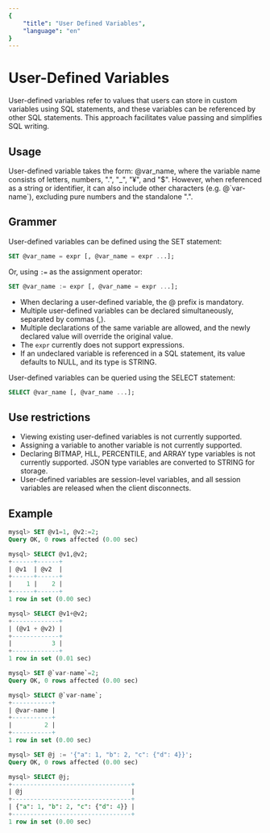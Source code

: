 ```yaml
---
{
    "title": "User Defined Variables",
    "language": "en"
}
---
```


<!-- 
Licensed to the Apache Software Foundation (ASF) under one
or more contributor license agreements.  See the NOTICE file
distributed with this work for additional information
regarding copyright ownership.  The ASF licenses this file
to you under the Apache License, Version 2.0 (the
"License"); you may not use this file except in compliance
with the License.  You may obtain a copy of the License at

  http://www.apache.org/licenses/LICENSE-2.0

Unless required by applicable law or agreed to in writing,
software distributed under the License is distributed on an
"AS IS" BASIS, WITHOUT WARRANTIES OR CONDITIONS OF ANY
KIND, either express or implied.  See the License for the
specific language governing permissions and limitations
under the License.
-->

# User-Defined Variables

<version since="2.0.0">
</version>

User-defined variables refer to values that users can store in custom variables using SQL statements, and these variables can be referenced by other SQL statements. This approach facilitates value passing and simplifies SQL writing.

## Usage

User-defined variable takes the form: @var_name, where the variable name consists of letters, numbers, ".", "_", "¥", and "$". However, when referenced as a string or identifier, it can also include other characters (e.g. @\`var-name\`), excluding pure numbers and the standalone ".".

## Grammer

User-defined variables can be defined using the SET statement:

```sql
SET @var_name = expr [, @var_name = expr ...];
```

Or, using `:=` as the assignment operator:

```sql
SET @var_name := expr [, @var_name = expr ...];
```

- When declaring a user-defined variable, the @ prefix is mandatory.
- Multiple user-defined variables can be declared simultaneously, separated by commas (,).
- Multiple declarations of the same variable are allowed, and the newly declared value will override the original value.
- The `expr` currently does not support expressions.
- If an undeclared variable is referenced in a SQL statement, its value defaults to NULL, and its type is STRING.

User-defined variables can be queried using the SELECT statement:

```sql
SELECT @var_name [, @var_name ...];
```

## Use restrictions

- Viewing existing user-defined variables is not currently supported.
- Assigning a variable to another variable is not currently supported.
- Declaring BITMAP, HLL, PERCENTILE, and ARRAY type variables is not currently supported. JSON type variables are converted to STRING for storage.
- User-defined variables are session-level variables, and all session variables are released when the client disconnects.

## Example

```sql
mysql> SET @v1=1, @v2:=2;
Query OK, 0 rows affected (0.00 sec)

mysql> SELECT @v1,@v2;
+------+------+
| @v1  | @v2  |
+------+------+
|    1 |    2 |
+------+------+
1 row in set (0.00 sec)

mysql> SELECT @v1+@v2;
+-------------+
| (@v1 + @v2) |
+-------------+
|           3 |
+-------------+
1 row in set (0.01 sec)

mysql> SET @`var-name`=2;
Query OK, 0 rows affected (0.00 sec)

mysql> SELECT @`var-name`;
+-----------+
| @var-name |
+-----------+
|         2 |
+-----------+
1 row in set (0.00 sec)

mysql> SET @j := '{"a": 1, "b": 2, "c": {"d": 4}}';
Query OK, 0 rows affected (0.00 sec)

mysql> SELECT @j;
+---------------------------------+
| @j                              |
+---------------------------------+
| {"a": 1, "b": 2, "c": {"d": 4}} |
+---------------------------------+
1 row in set (0.00 sec)

```




